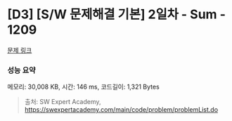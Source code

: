 # [D3] [S/W 문제해결 기본] 2일차 - Sum - 1209 

[문제 링크](https://swexpertacademy.com/main/code/problem/problemDetail.do?contestProbId=AV13_BWKACUCFAYh) 

### 성능 요약

메모리: 30,008 KB, 시간: 146 ms, 코드길이: 1,321 Bytes



> 출처: SW Expert Academy, https://swexpertacademy.com/main/code/problem/problemList.do
